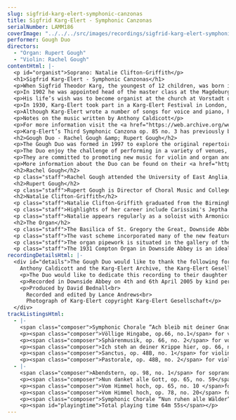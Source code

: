 ```yaml
---
slug: sigfrid-karg-elert-symphonic-canzonas
title: Sigfrid Karg-Elert - Symphonic Canzonas
serialNumber: LAMM186
coverImage: "../../../src/images/recordings/sigfrid-karg-elert-symphonic-canzonas.jpg"
performer: Gough Duo
directors:
  - "Organ: Rupert Gough"
  - "Violin: Rachel Gough"
contentHtml: |-
  <p id="organist">Soprano: Natalie Clifton-Griffith</p>
  <h1>Sigfrid Karg-Elert - Symphonic Canzonas</h1>
  <p>When Sigfrid Theodor Karg, the youngest of 12 children, was born in Oberndorf am Neckar (Germany) in 1877, his father, a book dealer, was already in poor health and having difficulty supporting the family. Constantly on the move, the family lived in many areas throughout German-speaking Europe. Sigfrid showed great promise as a composer at an early age and in 1896 went to the Leipzig Conservatory to study with Carl Reinecke, Salomon Jadassohn, and others.</p>
  <p>In 1902 he was appointed head of the master class at the Magdeburg Conservatory. Not happy at Magdeburg, he left teaching altogether and concentrated full-time on composition. Edvard Grieg recommended his work to several publishers resulting in performances from Busoni, Kreutzer, and Reger. By 1919 he returned to Leipzig to teach at the Leipzig Conservatory once more. A rather dark time in the composer’s life intervened between 1920 and 1926 when he was being criticized by some of his peers for not being nationalistic enough, and too cosmopolitan.</p>
  <p>His life’s wish was to become organist at the church at Vorstadt or Heiland, but some five attempts to secure these positions came to nothing. His association with the Avant-Garde, his improvisatory virtuosity, and his nonconformist tendencies may have been contributing factors.</p>
  <p>In 1930, Karg-Elert took part in a Karg-Elert Festival in London, and a year later he was asked to perform in the USA, where he presented more than twenty organ concerts. He was offered the position of organ teacher at the Carnegie Institute in Pittsburgh, but due to his failing health, he declined. He died on September 4, 1933, and was buried in the Leipzig Südfriedhof.</p>
  <p>Although Karg-Elert wrote a number of songs for voice and piano, he composed very few for voice and organ; these are of exceptional interest, not only for their imaginative word-setting but also for characteristically resourceful accompaniments.</p>
  <p>Notes on the music written by Anthony Caldicott</p>
  <p>For more information visit the <a href="https://web.archive.org/web/20120720021131/http://www..karg-elert-archive.org.uk/">Karg-Elert Archive</a>.</p>
  <p>Karg-Elert’s Third Symphonic Canzona op. 85 no. 3 has previously been recorded by the Gough Duo and the Girl Choristers of Wells Cathedral on the Lammas Records CD <a href="./avemaria.htm">Ave Maria</a>.</p>
  <h2>Gough Duo - Rachel Gough &amp; Rupert Gough</h2>
  <p>The Gough Duo was formed in 1997 to explore the original repertoire of music for violin and organ. Being the only regular violin and organ duo in Britain, their performances have aroused much interest and they now pursue their concert career across the U.K. and abroad. The Duo regularly tours the USA and has performed widely from New York to Dallas and Florida to Alaska. They have also been featured at a number of Music Festivals in England, Denmark and Italy.</p>
  <p>The Duo enjoy the challenge of performing in a variety of venues, and with organs ranging from 2-stop chamber instruments to 5-manual cathedral and concert organs. Critics have praised them for their ensemble and musical interpretations.</p>
  <p>They are committed to promoting new music for violin and organ and have had many pieces especially composed for them.</p>
  <p>More information about the Duo can be found on their <a href="https://web.archive.org/web/20120720021131/http://www.goughduo.co.uk/">website</a>.</p>
  <h2>Rachel Gough</h2>
  <p class="staff">Rachel Gough attended the University of East Anglia, where she won performance scholarships enabling her to study with Hugh Maguire, and graduated with First Class Honours in Music. With a scholarship from The Wall Trust she entered the Royal College of Music, studying with Frances Mason. She graduated in 1997 with an MMus Degree in Advanced Performance. Rachel is a violin tutor at Wells Cathedral Specialist Music School, and performs and records regularly as a chamber and solo violinist.</p>
  <h2>Rupert Gough</h2>
  <p class="staff">Rupert Gough is Director of Choral Music and College Organist at Royal Holloway, University of London. After 11 years as Assistant Organist at Wells Cathedral he is increasingly in demand as a choral and orchestral conductor and has conducted performances with Julian Lloyd Webber, Wayne Marshall, James Bowman, Emma Kirkby and Anthony Rolfe Johnson. At the 2001 St. Alban's International Organ competition he was awarded Third Prize. He also teaches organ at Wells Cathedral Specialist Music School where he has prepared a number of pupils for Oxbridge scholarships and study in Conservatoires. Rupert has been involved in some thirty commercial recordings as an organ soloist, accompanist, harpsichordist and conductor on many labels.</p>
  <h2>Natalie Clifton-Griffith</h2>
  <p class="staff">Natalie Clifton-Griffith graduated from the Birmingham Conservatoire in 1996 with First Class Honours and the Graduates Year Prize and received Honorary Membership in 2002. She completed her training at The Royal College of Music with Elizabeth Robson during which time she won the 1998 Bach Handel Competition, 2nd Prize at Great Elm Vocal Awards and was a finalist in the 1997 Lies Askonas Competition. Since being awarded 2nd Prize at The First London Handel Festival Singing Competition in 2002, Natalie is gaining a growing reputation for her performances from the Baroque and Classical repertoire.</p>
  <p class="staff">Highlights of her career include Carissimi's Jeptha (Turku Festival, Finland), Bach's Magnificat (Barbican Hall, ECO), St John Passion (Hanover Band), Mass in B Minor (Lyon and Tudeley Festivals), Cantata 209 Non sa che sia dolore (Purcell Room), Cantata 82a Ich Habe Genug (Exeter Cathedral) and Messiah most recently at the Winchester Festival. Performances at the 2003 London Handel Festival included Dafne in the staged cantata Apollo e Dafne and Cleopatra in the oratorio Alexander Balus.</p>
  <p class="staff">Natalie appears regularly as a soloist with Armonico Tributo, Philomela (Madrid and The Canary Islands), Quintessential (Warwick Early Music Festival), The English Concert (Biber Missa Christi Resurgentis, Handel's Dixit Dominus, QEH and Bath Festival and Vivaldi's Gloria) and Ex Cathedra on CD and concerts including Lalande's Dies Irae (BBC Proms), Bach's Mass in B minor (Festival de Musique Ancienne de Lyon), Handel's Solomon and Purcell's Fairy Queen (Symphony Hall).</p>
  <h2>The Organ</h2>
  <p class="staff">The Basilica of St. Gregory the Great, Downside Abbey Church, is the largest, and arguably the finest, of the 'neo-Gothic', post-Reformation catholic churches in England. The present organ is the third instrument installed in the building and was by the John Compton Organ Company in 1931. The organ was regularly heard on BBC radio broadcasts given by Dom Gregory Murray.</p>
  <p class="staff">The vast scheme incorporated many of the new features of electrical pipe-organ technology then available, such as sophisticated extension principles, luminous stop-buttons, double-touch keys and pistons and sustainers. The Downside organ is recognized as being one of the finest surviving examples of John Compton's abilities both as a tonal designer and as an organ engineer. Using the extension system, Compton demonstrated that, by adherence to strict disciplines, it was possible for such an instrument to succeed and that the effect could be musical. From what, conventionally, would be classed as a small organ, artistically produced pipe tones could be combined to create other sounds, equally satisfying, without resorting to extra separate stops. Undoubtedly the fine acoustic of the Abbey Church also helps the sounds of the instrument to combine to great effect.</p>
  <p class="staff">The organ pipework is situated in the gallery of the south transept behind an oak screen designed by Giles Gilbert Scott and the entire organ is enclosed in three expressive chambers: Great/Choir, Swell/solo and Tubas. The console is situated at the front of the nave and is made using timber from H.M.S. Bellerophon which was used to transport Napoleon after Waterloo.</p>
  <p class="staff">The 1931 Compton Organ in Downside Abbey is an ideal instrument for the music of Karg-Elert. The wide range of dynamics, orchestral expression, ethereal effects and unusual tone combinations indicated in the score can all be achieved effectively on this organ in the Abbey's reverberant acoustic. The organ is one of the finest surviving examples of this form of extension organ and dates from the period when Karg-Elert himself came to England for a festival of his music. Sadly the organ is in need of restoration and it is hoped that the imperfections in tuning and voicing and noise of action and blowers will not detract from the performance.</p>
recordingDetailsHtml: |-
  <div id="details">The Gough Duo would like to thank the following for their help:<br>
    Anthony Caldicott and the Karg-Elert Archive, the Karg-Elert Gesellschaft, Alan Moorse for his translations, Richard Barnes, Chris Tambling, Ralph Kerr (for coming to the rescue), and the Monks of Downside Abbey.
    <p>The Duo would like to dedicate this recording to their daughter Madeleine Isabelle, who knows this music inside &amp; out!</p>
    <p>Recorded in Downside Abbey on 4th and 6th April 2005 by kind permission of the Abbott, Dom Richard Yeo</p>
    <p>Produced by David Bednall<br>
      Recorded and edited by Lance Andrews<br>
      Photograph of Karg-Elert copyright Karg-Elert Gesellschaft</p>
  </div>
trackListingsHtml:
  - |-
    <span class="composer">Symphonic Chorale “Ach bleib mit deiner Gnade”, op. 87, no. 1</span> for organ
    <p><span class="composer">Völlige Hingabe, op.66, no.1</span> for voice, violin and organ </p>
    <p><span class="composer">Sphärenmusik, op. 66, no. 2</span> for voice, violin and organ</p>
    <p><span class="composer">Ich steh an deiner Krippe hier, op. 66, no. 3</span> for voice, violin and organ</p>
    <p><span class="composer">Sanctus, op. 48B, no. 1</span> for violin and organ</p>
    <p><span class="composer">Pastorale, op. 48B, no. 2</span> for violin and organ</p>
  - |-
    <span class="composer">Abendstern, op. 98, no. 1</span> for soprano and organ
    <p><span class="composer">Nun danket alle Gott, op. 65, no. 59</span> for organ</p>
    <p><span class="composer">Vom Himmel hoch, op. 65, no. 10 </span>for organ</p>
    <p><span class="composer">Vom Himmel hoch, op. 78, no. 20</span> for soprano, violin and organ</p>
    <p><span class="composer">Symphonic Chorale “Nun ruhen alle Wälder”, op. 87, no. 3 </span>for soprano, violin and organ</p>
    <p><span id="playingtime">Total playing time 64m 55s</span></p>
---
```

